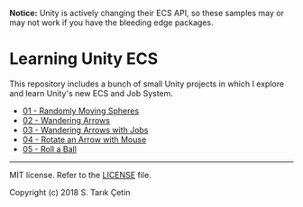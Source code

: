**Notice:** Unity is actively changing their ECS API, so these samples may or may not work if you have the bleeding edge packages.

# Learning Unity ECS #
This repository includes a bunch of small Unity projects in which I explore and learn Unity's new ECS and Job System.

- [01 - Randomly Moving Spheres](/01%20-%20Randomly%20Moving%20Spheres)
- [02 - Wandering Arrows](/02%20-%20Wandering%20Arrows)
- [03 - Wandering Arrows with Jobs](/03%20-%20Wandering%20Arrows%20with%20Jobs)
- [04 - Rotate an Arrow with Mouse](/04%20-%20Rotate%20an%20Arrow%20with%20Mouse)
- [05 - Roll a Ball](/05%20-%20Roll%20a%20Ball)

----

MIT license. Refer to the [LICENSE](https://github.com/starikcetin/Learning-Unity-ECS/blob/master/LICENSE) file.

Copyright (c) 2018 S. Tarık Çetin
